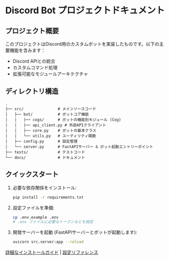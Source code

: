 # Discord Bot プロジェクトドキュメント

## プロジェクト概要
このプロジェクトはDiscord用のカスタムボットを実装したものです。以下の主要機能を含みます：
- Discord APIとの統合
- カスタムコマンド処理
- 拡張可能なモジュールアーキテクチャ

## ディレクトリ構造
```
.
├── src/               # メインソースコード
│   ├── bot/           # ボットコア機能
│   │   ├── cogs/      # ボットの機能別モジュール (Cog)
│   │   ├── api_client.py # 外部APIクライアント
│   │   ├── core.py    # ボットの基本クラス
│   │   └── utils.py   # ユーティリティ関数
│   ├── config.py      # 設定管理
│   └── server.py      # FastAPIサーバー & ボット起動エントリーポイント
├── tests/             # テストコード
└── docs/              # ドキュメント
```

## クイックスタート
1. 必要な依存関係をインストール:
   ```bash
   pip install -r requirements.txt
   ```
2. 設定ファイルを準備:
   ```bash
   cp .env.example .env
   # .env ファイルに必要なトークンなどを設定
   ```
3. 開発サーバーを起動 (FastAPIサーバーとボットが起動します):
   ```bash
   uvicorn src.server:app --reload
   ```

[詳細なインストールガイド](installation.md) | [設定リファレンス](configuration.md)